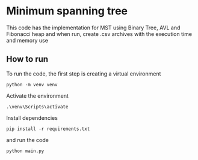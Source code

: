 # Minimum spanning tree
This code has the implementation for MST using Binary Tree, AVL and Fibonacci heap and when run, create .csv archives with the execution time and memory use
## How to run
To run the code, the first step is creating a virtual environment

```python -m venv venv```

Activate the environment

```.\venv\Scripts\activate```

Install dependencies

```pip install -r requirements.txt```

and run the code

```python main.py```
